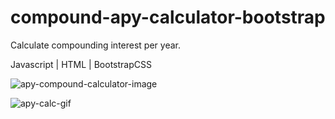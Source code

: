 # compound-apy-calculator-bootstrap

Calculate compounding interest per year.

Javascript | HTML | BootstrapCSS

![apy-compound-calculator-image](https://user-images.githubusercontent.com/88216761/207464850-e0897ea6-028e-4e58-aa49-da05a9a75c04.PNG)

![apy-calc-gif](https://user-images.githubusercontent.com/88216761/207465008-7439785d-b3e8-44b5-9940-7386c0bffad0.gif)
